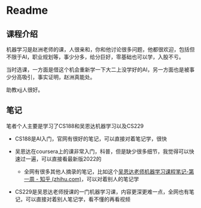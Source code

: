 # Readme

## 课程介绍

机器学习是赵洲老师的课，人很亲和，你和他讨论很多问题，他都很欢迎，包括但不限于AI，职业规划等，事少分多，给分巨好，零基础也可以学，入股不亏。

当时选课，一方面是借这个机会重新学一下大二上没学好的AI，另一方面也是被事少分高吸引，事实证明，赵洲真能处。

助教xjj人很好。

## 笔记

笔者个人主要是学习了CS188和吴恩达机器学习以及CS229

- CS188是AI入门，官网有很好的笔记，可以直接对着笔记学，很快

- 吴恩达在coursera上的课非常入门，科普，但是缺少很多细节，我觉得可以快速过一遍，可以直接看最新版2022的
  - 全网有很多其他人摘录的笔记，比如这个[吴恩达老师机器学习课程笔记-第一周 - 知乎 (zhihu.com)](https://zhuanlan.zhihu.com/p/43490782)，可以对着别人的笔记学
- CS229是吴恩达老师授课的一门机器学习课，内容更深更难一点，全网也有笔记，可以直接对着别人笔记学，看不懂的再看视频
